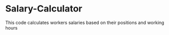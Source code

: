 # Salary-Calculator
This code calculates workers salaries based on their positions and working hours
